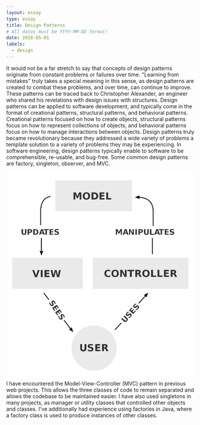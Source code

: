 ```yaml
---
layout: essay
type: essay
title: Design Patterns
# All dates must be YYYY-MM-DD format!
date: 2018-05-01
labels:
  - design
---
```


It would not be a far stretch to say that concepts of design patterns originate from constant problems or failures over time. "Learning from mistakes" truly takes a special meaning in this sense, as design patterns are created to combat these problems, and over time, can continue to improve. These patterns can be traced back to Christopher Alexander, an engineer who shared his revelations with design issues with structures. Design patterns can be applied to software development, and typically come in the format of creational patterns, structural patterns, and behavioral patterns. Creational patterns focused on how to create objects, structural patterns focus on how to represent collections of objects, and behavioral patterns focus on how to manage interactions between objects. Design patterns truly became revolutionary because they addressed a wide variety of problems a template solution to a variety of problems they may be experiencing. In software engineering, design patterns typically enable to software to be comprehensible, re-usable, and bug-free. Some common design patterns are factory, singleton, observer, and MVC.

<img class="ui small left floated image" src="../images/mvc.png">
I have encountered the Model-View-Controller (MVC) pattern in previous web projects. This allows the three classes of code to remain separated and allows the codebase to be maintained easier. I have also used singletons in many projects, as manager or utility classes that controlled other objects and classes. I've additionally had experience using factories in Java, where a factory class is used to produce instances of other classes.